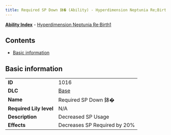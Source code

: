 ```yaml
---
title: Required SP Down 鉢� (Ability) - Hyperdimension Neptunia Re;Birth1
---
```


[**Ability Index**](/neptunia/rb1/ability/index.html) - [Hyperdimension Neptunia Re;Birth1](/neptunia/rb1)

## Contents

- [Basic information](#basic-information)

## Basic information

|   |   |
| -- | -- |
| **ID** | 1016
**DLC** | [Base](/neptunia/rb1/dlc/1-base.html)
**Name** | Required SP Down 鉢�
**Required Lily level** | N/A
**Description** | Decreased SP Usage
**Effects** | Decreases SP Required by 20% |
